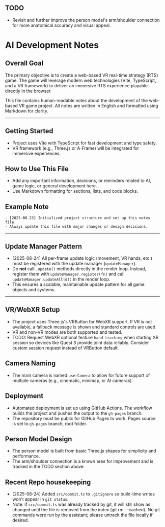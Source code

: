 ## TODO

- Revisit and further improve the person model's arm/shoulder connection for more anatomical accuracy and visual appeal.
# AI Development Notes

## Overall Goal

The primary objective is to create a web-based VR real-time strategy (RTS) game. The game will leverage modern web technologies (Vite, TypeScript, and a VR framework) to deliver an immersive RTS experience playable directly in the browser.

This file contains human-readable notes about the development of the web-based VR game project. All notes are written in English and formatted using Markdown for clarity.

---

## Getting Started
- Project uses Vite with TypeScript for fast development and type safety.
- VR framework (e.g., Three.js or A-Frame) will be integrated for immersive experiences.

## How to Use This File
- Add any important information, decisions, or reminders related to AI, game logic, or general development here.
- Use Markdown formatting for sections, lists, and code blocks.

## Example Note
```
- [2025-08-23] Initialized project structure and set up this notes file.
- Always update this file with major changes or design decisions.
```

---

## Update Manager Pattern
- [2025-08-24] All per-frame update logic (movement, VR hands, etc.) must be registered with the update manager (`updateManager`).
- Do **not** call `.update()` methods directly in the render loop. Instead, register them with `updateManager.register(fn)` and call `updateManager.updateAll(dt)` in the render loop.
- This ensures a scalable, maintainable update pattern for all game objects and systems.

---


## VR/WebXR Setup
- The project uses Three.js's VRButton for WebXR support. If VR is not available, a fallback message is shown and standard controls are used.
- VR and non-VR modes are both supported and tested.
- TODO: Request WebXR optional feature `hand-tracking` when starting XR session so devices like Quest 3 provide joint data reliably. Consider custom session request instead of VRButton default.

## Camera Naming
- The main camera is named `userCamera` to allow for future support of multiple cameras (e.g., cinematic, minimap, or AI cameras).

## Deployment
- Automated deployment is set up using GitHub Actions. The workflow builds the project and pushes the output to the `gh-pages` branch.
- The repository must be public for GitHub Pages to work. Pages source is set to `gh-pages` branch, root folder.

## Person Model Design
- The person model is built from basic Three.js shapes for simplicity and performance.
- The arm/shoulder connection is a known area for improvement and is tracked in the TODO section above.

## Recent Repo housekeeping

- [2025-08-24] Added `src/commit.ts` to `.gitignore` so build-time writes won't appear in `git status`.
- Note: if `src/commit.ts` was already tracked by git, it will still show as changed until the file is removed from the index (git rm --cached). No git commands were run by the assistant; please untrack the file locally if desired.

